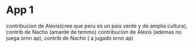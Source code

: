 # App 1

contribucion de Alexis(cree que peru es un pais verde y de amplia cultura), contrib de Nacho (amante de temmo)
contribucion de Alexis (ademas no juega ornn ap), contrib de Nacho ( a jugado ornn ap)



